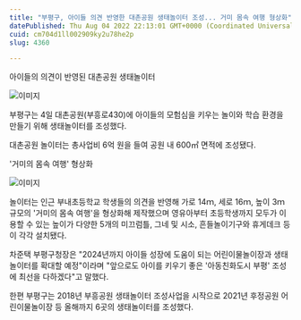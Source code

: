 ```yaml
---
title: "부평구, 아이들 의견 반영한 대촌공원 생태놀이터 조성... 거미 몸속 여행 형상화"
datePublished: Thu Aug 04 2022 22:13:01 GMT+0000 (Coordinated Universal Time)
cuid: cm704d1ll002909ky2u78he2p
slug: 4360

---
```



아이들의 의견이 반영된 대촌공원 생태놀이터

![이미지](https://cdn.hashnode.com/res/hashnode/image/upload/v1739256408507/7fdaf08a-4042-4318-a1b2-352c0ddb8546.jpeg)

부평구는 4일 대촌공원(부흥로430)에 아이들의 모험심을 키우는 놀이와 학습 환경을 만들기 위해 생태놀이터를 조성했다.

대촌공원 놀이터는 총사업비 6억 원을 들여 공원 내 600㎡ 면적에 조성됐다.

'거미의 몸속 여행' 형상화

![이미지](https://cdn.hashnode.com/res/hashnode/image/upload/v1739256411330/f5474651-347b-4d21-982b-adedf48cc2a2.jpeg)

놀이터는 인근 부내초등학교 학생들의 의견을 반영해 가로 14ｍ, 세로 16ｍ, 높이 3ｍ 규모의 '거미의 몸속 여행'을 형상화해 제작했으며 영유아부터 초등학생까지 모두가 이용할 수 있는 높이가 다양한 5개의 미끄럼틀, 그네 및 시소, 흔들놀이기구와 휴게데크 등이 각각 설치됐다.

차준택 부평구청장은 "2024년까지 아이들 성장에 도움이 되는 어린이물놀이장과 생태놀이터를 확대할 예정"이라며 "앞으로도 아이를 키우기 좋은 '아동친화도시 부평' 조성에 최선을 다하겠다"고 말했다.

한편 부평구는 2018년 부흥공원 생태놀이터 조성사업을 시작으로 2021년 후정공원 어린이물놀이장 등 올해까지 6곳의 생태놀이터를 조성했다.